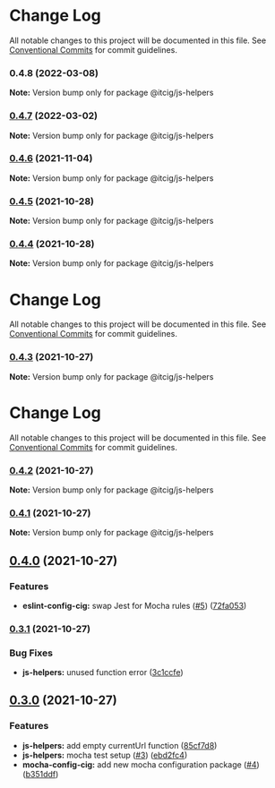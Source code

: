# Change Log

All notable changes to this project will be documented in this file.
See [Conventional Commits](https://conventionalcommits.org) for commit guidelines.

### 0.4.8 (2022-03-08)

**Note:** Version bump only for package @itcig/js-helpers





### [0.4.7](https://github.com/itcig/itcig/compare/@itcig/js-helpers@0.4.6...@itcig/js-helpers@0.4.7) (2022-03-02)

**Note:** Version bump only for package @itcig/js-helpers





### [0.4.6](https://github.com/itcig/itcig/compare/@itcig/js-helpers@0.4.5...@itcig/js-helpers@0.4.6) (2021-11-04)

**Note:** Version bump only for package @itcig/js-helpers





### [0.4.5](https://github.com/itcig/itcig/compare/@itcig/js-helpers@0.4.4...@itcig/js-helpers@0.4.5) (2021-10-28)

**Note:** Version bump only for package @itcig/js-helpers





### [0.4.4](https://github.com/itcig/itcig/compare/@itcig/js-helpers@0.4.3...@itcig/js-helpers@0.4.4) (2021-10-28)

**Note:** Version bump only for package @itcig/js-helpers





# Change Log

All notable changes to this project will be documented in this file. See
[Conventional Commits](https://conventionalcommits.org) for commit guidelines.

### [0.4.3](https://github.com/itcig/itcig/compare/@itcig/js-helpers@0.4.2...@itcig/js-helpers@0.4.3) (2021-10-27)

**Note:** Version bump only for package @itcig/js-helpers

# Change Log

All notable changes to this project will be documented in this file. See
[Conventional Commits](https://conventionalcommits.org) for commit guidelines.

### [0.4.2](https://github.com/itcig/itcig/compare/@itcig/js-helpers@0.4.1...@itcig/js-helpers@0.4.2) (2021-10-27)

**Note:** Version bump only for package @itcig/js-helpers

### [0.4.1](https://github.com/itcig/itcig/compare/@itcig/js-helpers@0.4.0...@itcig/js-helpers@0.4.1) (2021-10-27)

**Note:** Version bump only for package @itcig/js-helpers

## [0.4.0](https://github.com/itcig/itcig/compare/@itcig/js-helpers@0.3.1...@itcig/js-helpers@0.4.0) (2021-10-27)

### Features

- **eslint-config-cig:** swap Jest for Mocha rules
  ([#5](https://github.com/itcig/itcig/issues/5))
  ([72fa053](https://github.com/itcig/itcig/commit/72fa053df82989ac8f37b930d2aac75b1998d5b2))

### [0.3.1](https://github.com/itcig/itcig/compare/@itcig/js-helpers@0.3.0...@itcig/js-helpers@0.3.1) (2021-10-27)

### Bug Fixes

- **js-helpers:** unused function error
  ([3c1ccfe](https://github.com/itcig/itcig/commit/3c1ccfecb40175d610a96a886274936cf06a5e2d))

## [0.3.0](https://github.com/itcig/itcig/compare/@itcig/js-helpers@0.3.0...@itcig/js-helpers@0.3.0) (2021-10-27)

### Features

- **js-helpers:** add empty currentUrl function
  ([85cf7d8](https://github.com/itcig/itcig/commit/85cf7d833255d3229bf96c63c00c00f30e791bd6))
- **js-helpers:** mocha test setup
  ([#3](https://github.com/itcig/itcig/issues/3))
  ([ebd2fc4](https://github.com/itcig/itcig/commit/ebd2fc4a84ddfa151f7900c68831f971d14d5528))
- **mocha-config-cig:** add new mocha configuration package
  ([#4](https://github.com/itcig/itcig/issues/4))
  ([b351ddf](https://github.com/itcig/itcig/commit/b351ddf37b93bd6752c551560c6f5bd9b4416e9b))
